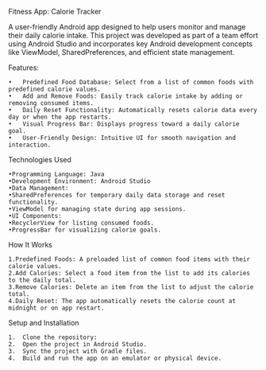 Fitness App: Calorie Tracker

A user-friendly Android app designed to help users monitor and manage their daily calorie intake. This 
project was developed as part of a team effort using Android Studio and incorporates key Android 
development concepts like ViewModel, SharedPreferences, and efficient state management.

Features:

	•	Predefined Food Database: Select from a list of common foods with predefined calorie values.
	•	Add and Remove Foods: Easily track calorie intake by adding or removing consumed items.
	•	Daily Reset Functionality: Automatically resets calorie data every day or when the app restarts.
	•	Visual Progress Bar: Displays progress toward a daily calorie goal.
	•	User-Friendly Design: Intuitive UI for smooth navigation and interaction.

Technologies Used

	•Programming Language: Java
	•Development Environment: Android Studio
	•Data Management:
	•SharedPreferences for temporary daily data storage and reset functionality.
	•ViewModel for managing state during app sessions.
	•UI Components:
	•RecyclerView for listing consumed foods.
	•ProgressBar for visualizing calorie goals.


How It Works

	1.Predefined Foods: A preloaded list of common food items with their calorie values.
	2.Add Calories: Select a food item from the list to add its calories to the daily total.
	3.Remove Calories: Delete an item from the list to adjust the calorie total.
	4.Daily Reset: The app automatically resets the calorie count at midnight or on app restart.


Setup and Installation

	1.  Clone the repository:
  	2.  Open the project in Android Studio.
	3.  Sync the project with Gradle files.
	4.  Build and run the app on an emulator or physical device.


